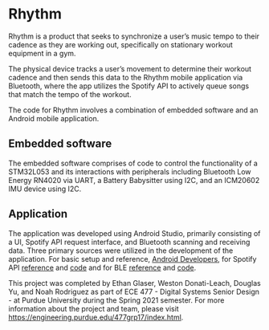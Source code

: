 # Rhythm

Rhythm is a product that seeks to synchronize a user’s music tempo to their cadence as they are working out, specifically on stationary workout equipment in a gym. 

The physical device tracks a user’s movement to determine their workout cadence and then sends this data to the Rhythm mobile application via Bluetooth, where the app utilizes the Spotify API to actively queue songs that match the tempo of the workout.


The code for Rhythm involves a combination of embedded software and an Android mobile application.
## Embedded software
The embedded software comprises of code to control the functionality of a STM32L053 and its interactions with peripherals including Bluetooth Low Energy RN4020 via UART, a Battery Babysitter using I2C, and an ICM20602 IMU device using I2C.
## Application
The application was developed using Android Studio, primarily consisting of a UI, Spotify API request interface, and Bluetooth scanning and receiving data. Three primary sources were utilized in the development of the application. For basic setup and reference, [Android Developers](https://developer.android.com/training/basics/firstapp), for Spotify API [reference](https://tolkiana.com/how-to-use-spotifys-sdk-in-kotlin/) and [code](https://github.com/tolkiana/spotify-player/blob/master/app/src/main/java/com/tolkiana/spotifyplayer/SpotifyService.kt) and for BLE [reference](https://punchthrough.com/android-ble-guide/) and [code](https://github.com/PunchThrough/ble-starter-android).



This project was completed by Ethan Glaser, Weston Donati-Leach, Douglas Yu, and Noah Rodriguez as part of ECE 477 - Digital Systems Senior Design - at Purdue University during the Spring 2021 semester. For more information about the project and team, please visit https://engineering.purdue.edu/477grp17/index.html.
